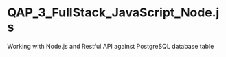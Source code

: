 # QAP_3_FullStack_JavaScript_Node.js
Working with Node.js and Restful API against PostgreSQL database table

